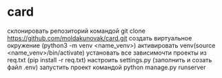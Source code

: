 # card
склонировать репозиторий командой git clone https://github.com/moldakunovak/card.git
создать виртуальное окружение (python3 -m venv <name_venv>)
активировать venv(source <name_venv>/bin/activate)
установать все зависимочти проекты из req.txt (pip install -r req.txt)
настроить settings.py (заполнить и созать файл .env)
запустить проект командой python manage.py runserver 
